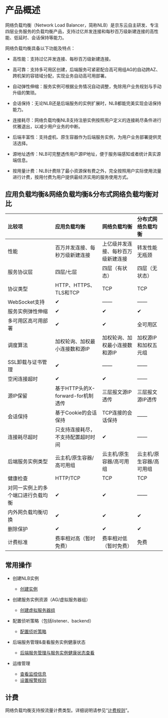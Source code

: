 # 产品概述

  网络负载均衡（Network Load Balancer，简称NLB）是京东云自主研发、专注四层业务服务的负载均衡产品，支持过亿并发连接和每秒百万级新建连接的高性能、低延时、会话保持等能力。

  网络负载均衡具备以下功能及特点：

* 高性能：支持过亿并发连接、每秒百万级新建连接。

* 高可靠：支持多可用区创建，后端服务可紧密配合高可用组AG的自动跨AZ、跨机架的容错域分配，实现业务自动高可用部署。

* 自动弹性伸缩：服务实例可根据业务情况自动调整，免除用户业务规划与手动升级的繁琐。

* 会话保持：无论NLB还是后端服务的实例扩展时，NLB都能完美实现会话保持能力。

* 连接耗尽：网络负载均衡NLB支持注册实例按照用户定义的连接耗尽条件进行优雅退出，以减少用户业务的中断。

* 后端丰富性：支持虚机、原生容器作为后端服务实例，为用户业务部署提供灵活选择。

* 源地址透传：NLB可完整透传用户源IP地址，便于服务端感知或者统计真实源端信息。

* 按用量计费：NLB计费除了最小资源保有费之外，完全按照用户实际使用流量进行计费，按用付费为用户提供最经济实用的服务使用方式。


## 应用负载均衡&网络负载均衡&分布式网络负载均衡对比

| 比较项   |  应用负载均衡 | 网络负载均衡 | 分布式网络负载均衡 |
|:-----|  :---- | :---- | :---- |
|性能 	| 百万并发连接、每秒万级新建连接 | 上亿级并发连接、每秒百万级新建连接 | 转发性能无瓶颈 |
|服务协议层 |   四层/七层 | 四层（有状态）| 四层（无状态）|
|协议类型	| HTTP、HTTPS、TLS和TCP | TCP | TCP |
|WebSocket支持| ✔ | —— | —— |
|服务实例弹性伸缩 | ✔ | ✔ | ✔ |
|多可用区高可用部署 | ✔ | ✔ | 全可用区 |
|调度算法	| 加权轮询、加权最小连接数和源IP | 加权轮询、加权最小连接数和源IP | 加权源IP和加权五元组 |
|SSL卸载与证书管理 | ✔ | —— | —— |
|空闲连接超时 | ✔ | ✔ | —— |
|源IP保留	| 基于HTTP头的X-forward-for机制透传 | 三层报文源IP透传 | 三层报文源IP透传 |
|会话保持 | 基于Cookie的会话保持  |  TCP连接的会话保持 | —— |
|连接耗尽超时 | 只支持连接耗尽，不支持配置超时时间 |  ✔ | —— |
|后端服务实例类型 | 云主机/原生容器/高可用组| 云主机/原生容器/高可用组 | 云主机/原生容器/高可用组 |
|健康检查 | HTTP/TCP | TCP | TCP |
|对同一实例上的多个端口进行负载均衡 | ✔  | ✔ | —— |
|内外网负载均衡切换	 | ✔ |	✔ | ✔ |
|删除保护 | ✔  | ✔ | ✔ |
|计费标准	| 费率相对高（暂时免费）| 费率相对低（暂时免费） | 免费 |

## 常用操作

- 创建NLB实例
  - [创建实例](../Getting-Started/Create-Instance.md)
  
- 创建服务实例资源（AG/虚拟服务器组）
  - [创建虚拟服务器组](../Operation-Guide/TargetGroup-Management.md)
	
- 配置侦听策略（包括listener、backend）
  - [配置侦听策略](../Operation-Guide/Listener-Management.md)
	
- 后端服务管理&查看服务实例健康状态
  - [后端服务管理与服务实例健康状态查看](../Operation-Guide/Backend-Management.md)
	
- 运维管理
  - [查看监控信息](../Operation-Guide/Monitoring.md)
  - [设置报警规则](../Operation-Guide/Monitoring.md)

## 计费

网络负载均衡支持按流量计费类型。详细说明请参见“[计费规则](../Pricing/Billing-Rules.md)”。

